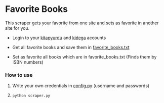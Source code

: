 # Favorite Books
This scraper gets your favorite from one site and sets as favorite in another site for you.

* Login to your [kitapyurdu](https://www.kitapyurdu.com) and [kidega](https://www.kidega.com) accounts

* Get all favorite books and save them in [favorite_books.txt](favorite_books.txt)

* Set as favorite all books which are in favorite_books.txt (Finds them by ISBN numbers)

### How to use

1. Write your own credentials in [config.py](config.py) (username and passwords)

2. `python scraper.py`